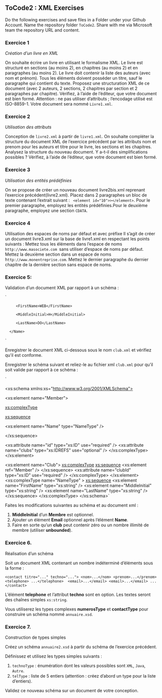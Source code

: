 
## ToCode2 :  XML Exercises 

Do the following exercises and save files in a Folder under your Github Account. Name the repository folder `ToCode2`.  Share with me via Microsoft team the repository URL and content.

### Exercice 1

*Création d’un livre en XML*

On souhaite écrire un livre en utilisant le formalisme XML. Le livre est structuré en sections (au moins 2), en chapitres (au moins 2) et en paragraphes (au moins 2).
Le livre doit contenir la liste des auteurs (avec nom et prénom).
Tous les éléments doivent posséder un titre, sauf le paragraphe qui contient du texte.
Proposez une structuration XML de ce document (avec 2 auteurs, 2 sections, 2 chapitres par section et 2 paragraphes par chapitre).
Vérifiez, à l’aide de l’éditeur, que votre document est bien formé.
Attention : ne pas utiliser d’attributs ; l’encodage utilisé est ISO-8859-1.
Votre document sera nommé `Livre1.xml`.

### Exercice 2

*Utilisation des attributs*

Conception de `livre2.xml` à partir de `livre1.xml`. 
On souhaite compléter la structure du document XML de l’exercice précédent par les attributs nom et prenom pour les auteurs et titre pour le livre, les sections et les chapitres.
Analysez la structure du nouveau document. Y a-t-il des simplifications possibles ?
Vérifiez, à l’aide de l’éditeur, que votre document est bien formé.

### Exercice 3

*Utilisation des entités prédéfinies*

On se propose de créer un nouveau document livre2bis.xml reprenant l’exercice précédent(livre2.xml). Placez dans 2 paragraphes un bloc de texte contenant l’extrait suivant :
` <element id="10">></element>`. Pour le premier paragraphe, employez les entités prédéfinies.Pour le deuxième paragraphe, employez une section `CDATA`.

### Exercice 4

Utilisation des espaces de noms par défaut et avec préfixe
Il s’agit de créer un document livre3.xml sur la base de livre1.xml en respectant les points suivants : Mettez tous les éléments dans l’espace de noms `http://www.masociete.com `sans utiliser d’espace de noms par défaut.
Mettez la deuxième section dans un espace de noms h`ttp://www.monentreprise.com`.
Mettez le dernier paragraphe du dernier chapitre de la dernière section sans espace de noms.

### Exercice 5: 

Validation d’un document XML par rapport à un schéma : 

`<?xml version="1.0" encoding="utf-8" ?> <Club clubId="ACM">

<Member id="_12345" clubs="ACM"> <Name>

         <FirstName>WEB</FirstName>
         
         <MiddleInitial>H</MiddleInitial>
         
         <LastName>DO</LastName>
         
      </Name>
      
   </Member>
   
</Club>`

Enregistrer le document XML ci-dessous sous le nom `club.xml` et vérifiez qu’il est conforme.

Enregistrer le schéma suivant et reliez-le au fichier xml `club.xml` pour qu’il soit valide par rapport à ce schéma :

`<?xml version="1.0" encoding="utf-8"?>

<xs:schema xmlns:xs="http://www.w3.org/2001/XMLSchema">

<!-- Define the elements that make up a Member's Name --> <!-- Define a Member -->

<xs:element name="Member">

<xs:complexType>

<xs:sequence>

<xs:element name="Name" type="NameType" />

</xs:sequence>

<xs:attribute name="id" type="xs:ID" use="required" /> 
<xs:attribute name="clubs" type="xs:IDREFS" use="optional" /> 
</xs:complexType>
</xs:element>
<!-- Define the Club root element -->
<xs:element name="Club">
<xs:complexType>
<xs:sequence>
<xs:element ref="Member" />
</xs:sequence>
<xs:attribute name="clubId" type="xs:ID" use="required" /> </xs:complexType>
</xs:element>
<xs:complexType name="NameType" >
<xs:sequence>
<xs:element name="FirstName" type="xs:string" />
<xs:element name="MiddleInitial" type="xs:string" />
<xs:element name="LastName" type="xs:string" /> </xs:sequence>
</xs:complexType>
</xs:schema>`

Faites les modifications suivantes au schéma et au document xml : 

1.  **MiddleInitial** d’un **Membre** est optionnel.
2. Ajouter un élément **Email** optionnel après l’élément **Name**.
3. Faire en sorte qu’un **club** peut contenir zéro ou un nombre illimité de membre (utiliser **unbounded**).

### Exercice 6.

 Réalisation d’un schéma
 
Soit un document XML contenant un nombre indéterminé d’éléments sous la forme :

`<contact titre="..." techno="...">
<nom>...</nom>
<prenom>...</prenom>
<telephone> ...</telephone> 
<email>...</email>
<email>...</email>
...
</contact>`

L’élément **telephone** et l’attribut **techno** sont en option. Les textes seront des chaînes simples `xs:string`.

Vous utiliserez les types complexes **numerosType** et **contactType** pour construire un schéma nommé `annuaire.xsd`.


### Exercice 7. 

Construction de types simples

Créez un schéma `annuaire2.xsd` à partir du schéma de l’exercice précédent.

Définissez et utilisez les types simples suivants :
1. `technoType` : énumération dont les valeurs possibles sont `XML`, `Java`, `Autre`.
1. `telType` : liste de 5 entiers (attention : créez d’abord un type pour la liste d’entiers).

Validez ce nouveau schéma sur un document de votre conception.
